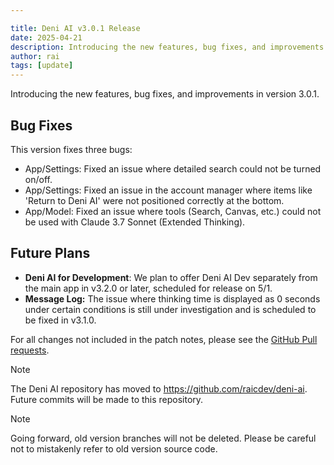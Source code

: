 ```yaml
---

title: Deni AI v3.0.1 Release
date: 2025-04-21
description: Introducing the new features, bug fixes, and improvements in version 3.0.1.
author: rai
tags: [update]
---
```


Introducing the new features, bug fixes, and improvements in version 3.0.1.

## Bug Fixes

This version fixes three bugs:

- App/Settings: Fixed an issue where detailed search could not be turned on/off.
- App/Settings: Fixed an issue in the account manager where items like 'Return to Deni AI' were not positioned correctly at the bottom.
- App/Model: Fixed an issue where tools (Search, Canvas, etc.) could not be used with Claude 3.7 Sonnet (Extended Thinking).

## Future Plans

- **Deni AI for Development**: We plan to offer Deni AI Dev separately from the main app in v3.2.0 or later, scheduled for release on 5/1.
- **Message Log:** The issue where thinking time is displayed as 0 seconds under certain conditions is still under investigation and is scheduled to be fixed in v3.1.0.

For all changes not included in the patch notes, please see the [GitHub Pull requests](https://github.com/raicdev/deni-ai/pull/30).

> [!NOTE]
> The Deni AI repository has moved to https://github.com/raicdev/deni-ai. Future commits will be made to this repository.

> [!NOTE]
> Going forward, old version branches will not be deleted. Please be careful not to mistakenly refer to old version source code.
